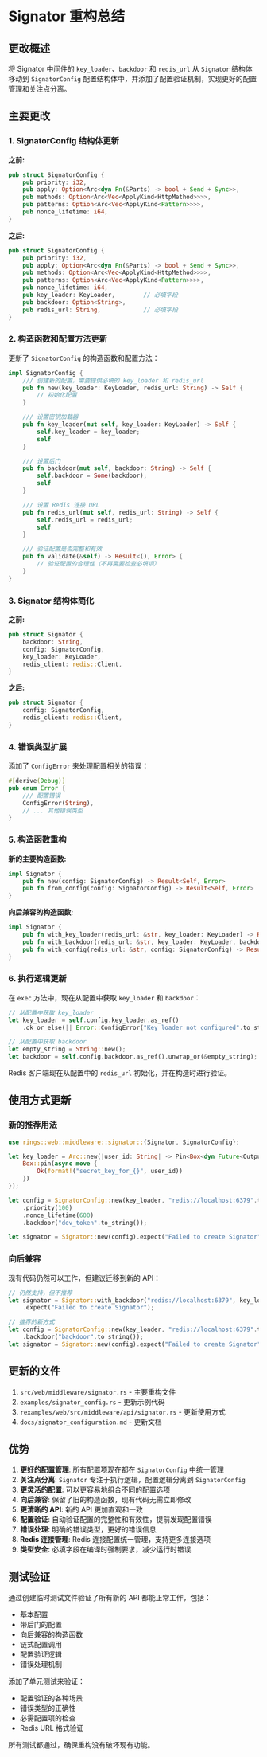 # Signator 重构总结

## 更改概述

将 Signator 中间件的 `key_loader`、`backdoor` 和 `redis_url` 从 `Signator` 结构体移动到 `SignatorConfig` 配置结构体中，并添加了配置验证机制，实现更好的配置管理和关注点分离。

## 主要更改

### 1. SignatorConfig 结构体更新

**之前:**
```rust
pub struct SignatorConfig {
    pub priority: i32,
    pub apply: Option<Arc<dyn Fn(&Parts) -> bool + Send + Sync>>,
    pub methods: Option<Arc<Vec<ApplyKind<HttpMethod>>>>,
    pub patterns: Option<Arc<Vec<ApplyKind<Pattern>>>>,
    pub nonce_lifetime: i64,
}
```

**之后:**
```rust
pub struct SignatorConfig {
    pub priority: i32,
    pub apply: Option<Arc<dyn Fn(&Parts) -> bool + Send + Sync>>,
    pub methods: Option<Arc<Vec<ApplyKind<HttpMethod>>>>,
    pub patterns: Option<Arc<Vec<ApplyKind<Pattern>>>>,
    pub nonce_lifetime: i64,
    pub key_loader: KeyLoader,        // 必填字段
    pub backdoor: Option<String>,
    pub redis_url: String,            // 必填字段
}
```

### 2. 构造函数和配置方法更新

更新了 `SignatorConfig` 的构造函数和配置方法：

```rust
impl SignatorConfig {
    /// 创建新的配置，需要提供必填的 key_loader 和 redis_url
    pub fn new(key_loader: KeyLoader, redis_url: String) -> Self {
        // 初始化配置
    }

    /// 设置密钥加载器
    pub fn key_loader(mut self, key_loader: KeyLoader) -> Self {
        self.key_loader = key_loader;
        self
    }

    /// 设置后门
    pub fn backdoor(mut self, backdoor: String) -> Self {
        self.backdoor = Some(backdoor);
        self
    }

    /// 设置 Redis 连接 URL
    pub fn redis_url(mut self, redis_url: String) -> Self {
        self.redis_url = redis_url;
        self
    }

    /// 验证配置是否完整和有效
    pub fn validate(&self) -> Result<(), Error> {
        // 验证配置的合理性（不再需要检查必填项）
    }
}
```

### 3. Signator 结构体简化

**之前:**
```rust
pub struct Signator {
    backdoor: String,
    config: SignatorConfig,
    key_loader: KeyLoader,
    redis_client: redis::Client,
}
```

**之后:**
```rust
pub struct Signator {
    config: SignatorConfig,
    redis_client: redis::Client,
}
```

### 4. 错误类型扩展

添加了 `ConfigError` 来处理配置相关的错误：

```rust
#[derive(Debug)]
pub enum Error {
    /// 配置错误
    ConfigError(String),
    // ... 其他错误类型
}
```

### 5. 构造函数重构

**新的主要构造函数:**
```rust
impl Signator {
    pub fn new(config: SignatorConfig) -> Result<Self, Error>
    pub fn from_config(config: SignatorConfig) -> Result<Self, Error>
}
```

**向后兼容的构造函数:**
```rust
impl Signator {
    pub fn with_key_loader(redis_url: &str, key_loader: KeyLoader) -> Result<Self, Error>
    pub fn with_backdoor(redis_url: &str, key_loader: KeyLoader, backdoor: String) -> Result<Self, Error>
    pub fn with_config(redis_url: &str, config: SignatorConfig) -> Result<Self, Error>
}
```

### 6. 执行逻辑更新

在 `exec` 方法中，现在从配置中获取 `key_loader` 和 `backdoor`：

```rust
// 从配置中获取 key_loader
let key_loader = self.config.key_loader.as_ref()
    .ok_or_else(|| Error::ConfigError("Key loader not configured".to_string()))?;

// 从配置中获取 backdoor
let empty_string = String::new();
let backdoor = self.config.backdoor.as_ref().unwrap_or(&empty_string);
```

Redis 客户端现在从配置中的 `redis_url` 初始化，并在构造时进行验证。

## 使用方式更新

### 新的推荐用法

```rust
use rings::web::middleware::signator::{Signator, SignatorConfig};

let key_loader = Arc::new(|user_id: String| -> Pin<Box<dyn Future<Output = Result<String, Erx>> + Send>> {
    Box::pin(async move {
        Ok(format!("secret_key_for_{}", user_id))
    })
});

let config = SignatorConfig::new(key_loader, "redis://localhost:6379".to_string())
    .priority(100)
    .nonce_lifetime(600)
    .backdoor("dev_token".to_string());

let signator = Signator::new(config).expect("Failed to create Signator");
```

### 向后兼容

现有代码仍然可以工作，但建议迁移到新的 API：

```rust
// 仍然支持，但不推荐
let signator = Signator::with_backdoor("redis://localhost:6379", key_loader, "backdoor".to_string())
    .expect("Failed to create Signator");

// 推荐的新方式
let config = SignatorConfig::new(key_loader, "redis://localhost:6379".to_string())
    .backdoor("backdoor".to_string());
let signator = Signator::new(config).expect("Failed to create Signator");
```

## 更新的文件

1. `src/web/middleware/signator.rs` - 主要重构文件
2. `examples/signator_config.rs` - 更新示例代码
3. `rexamples/web/src/middleware/api/signator.rs` - 更新使用方式
4. `docs/signator_configuration.md` - 更新文档

## 优势

1. **更好的配置管理**: 所有配置项现在都在 `SignatorConfig` 中统一管理
2. **关注点分离**: `Signator` 专注于执行逻辑，配置逻辑分离到 `SignatorConfig`
3. **更灵活的配置**: 可以更容易地组合不同的配置选项
4. **向后兼容**: 保留了旧的构造函数，现有代码无需立即修改
5. **更清晰的 API**: 新的 API 更加直观和一致
6. **配置验证**: 自动验证配置的完整性和有效性，提前发现配置错误
7. **错误处理**: 明确的错误类型，更好的错误信息
8. **Redis 连接管理**: Redis 连接配置统一管理，支持更多连接选项
9. **类型安全**: 必填字段在编译时强制要求，减少运行时错误

## 测试验证

通过创建临时测试文件验证了所有新的 API 都能正常工作，包括：
- 基本配置
- 带后门的配置  
- 向后兼容的构造函数
- 链式配置调用
- 配置验证逻辑
- 错误处理机制

添加了单元测试来验证：
- 配置验证的各种场景
- 错误类型的正确性
- 必需配置项的检查
- Redis URL 格式验证

所有测试都通过，确保重构没有破坏现有功能。